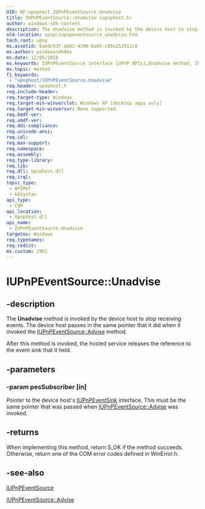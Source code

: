 ```yaml
---
UID: NF:upnphost.IUPnPEventSource.Unadvise
title: IUPnPEventSource::Unadvise (upnphost.h)
author: windows-sdk-content
description: The Unadvise method is invoked by the device host to stop receiving events. The device host passes in the same pointer that it did when it invoked the IUPnPEventSource::Advise method.
old-location: upnp\iupnpeventsource_unadvise.htm
tech.root: upnp
ms.assetid: 6ae9c53f-eb82-4396-ba85-c95e252911c8
ms.author: windowssdkdev
ms.date: 12/05/2018
ms.keywords: IUPnPEventSource interface [UPnP APIs],Unadvise method, IUPnPEventSource.Unadvise, IUPnPEventSource::Unadvise, Unadvise, Unadvise method [UPnP APIs], Unadvise method [UPnP APIs],IUPnPEventSource interface, _upnp_iupnpeventsource_unadvise, upnp.iupnpeventsource_unadvise, upnphost/IUPnPEventSource::Unadvise
ms.topic: method
f1_keywords: 
 - "upnphost/IUPnPEventSource.Unadvise"
req.header: upnphost.h
req.include-header: 
req.target-type: Windows
req.target-min-winverclnt: Windows XP [desktop apps only]
req.target-min-winversvr: None supported
req.kmdf-ver: 
req.umdf-ver: 
req.ddi-compliance: 
req.unicode-ansi: 
req.idl: 
req.max-support: 
req.namespace: 
req.assembly: 
req.type-library: 
req.lib: 
req.dll: Upnphost.dll
req.irql: 
topic_type:
 - APIRef
 - kbSyntax
api_type:
 - COM
api_location:
 - Upnphost.dll
api_name:
 - IUPnPEventSource.Unadvise
targetos: Windows
req.typenames: 
req.redist: 
ms.custom: 19H1
---
```


# IUPnPEventSource::Unadvise


## -description


The 
<b>Unadvise</b> method is invoked by the device host to stop receiving events. The device host passes in the same pointer that it did when it invoked the 
<a href="https://docs.microsoft.com/windows/desktop/api/upnphost/nf-upnphost-iupnpeventsource-advise">IUPnPEventSource::Advise</a> method.

After this method is invoked, the hosted service releases the reference to the event sink that it held.


## -parameters




### -param pesSubscriber [in]

Pointer to the device host's 
<a href="https://docs.microsoft.com/windows/desktop/api/upnphost/nn-upnphost-iupnpeventsink">IUPnPEventSink</a> interface. This must be the same pointer that was passed when 
<a href="https://docs.microsoft.com/windows/desktop/api/upnphost/nf-upnphost-iupnpeventsource-advise">IUPnPEventSource::Advise</a> was invoked.


## -returns



When implementing this method, return S_OK if the method succeeds. Otherwise, return one of the COM error codes defined in WinError.h.




## -see-also




<a href="https://docs.microsoft.com/windows/desktop/api/upnphost/nn-upnphost-iupnpeventsource">IUPnPEventSource</a>



<a href="https://docs.microsoft.com/windows/desktop/api/upnphost/nf-upnphost-iupnpeventsource-advise">IUPnPEventSource::Advise</a>
 

 

